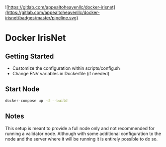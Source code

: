 ![https://gitlab.com/appealtoheavenllc/docker-irisnet](https://gitlab.com/appealtoheavenllc/docker-irisnet/badges/master/pipeline.svg)

# Docker IrisNet

## Getting Started

- Customize the configuration within scripts/config.sh
- Change ENV variables in Dockerfile (if needed)

## Start Node

```bash
docker-compose up -d --build
```

## Notes

This setup is meant to provide a full node only and not recommended for running a validator node. Although with some additional configuration to the node and the server where it will be running it is entirely possible to do so.